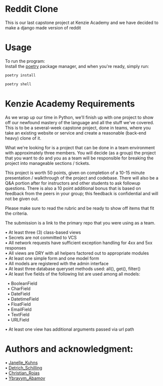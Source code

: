 # Reddit Clone
This is our last capstone project at Kenzie Academy and we have decided to make a django made version of reddit

# Usage
To run the program: <br/>
    Install the [poetry](https://python-poetry.org/docs/) package manager,
    and when you're ready, simply run:

```zsh
poetry install
```
```zsh
poetry shell
```

# Kenzie Academy Requirements
As we wrap up our time in Python, we'll finish up with one project to show off our newfound mastery of the language and all the stuff we've covered. This is to be a several-week capstone project, done in teams, where you take an existing website or service and create a reasonable (back-end heavy) clone of it.

What we're looking for is a project that can be done in a team environment with approximately three members. You will decide (as a group) the project that you want to do and you as a team will be responsible for breaking the project into manageable sections / tickets.

This project is worth 50 points, given on completion of a 10-15 minute presentation / walkthrough of the project and codebase. There will also be a Q&A portion after for instructors and other students to ask followup questions. There is also a 10 point additional bonus that is based on feedback from the peers in your group; this feedback is confidential and will not be given out.

Please make sure to read the rubric and be ready to show off items that fit the criteria.

The submission is a link to the primary repo that you were using as a team.

• At least three (3) class-based views <br/>
• Secrets are not committed to VCS <br/>
• All network requests have sufficient exception handling for 4xx and 5xx responses <br/>
• All views are DRY with all helpers factored out to appropriate modules <br/>
• At least one simple form and one model form <br/>
• All models are registered with the admin interface <br/>
• At least three database queryset methods used: all(), get(), filter() <br/>
• At least five fields of the following list are used among all models: <br/>
    <p>
&nbsp; • BooleanField <br/>
&nbsp; • CharField <br/>
&nbsp; • DateField <br/>
&nbsp; • DatetimeField <br/>
&nbsp; • FloatField <br/>
&nbsp; • EmailField <br/>
&nbsp; • TextField <br/>
&nbsp; • URLField
    </p>
• At least one view has additional arguments passed via url path

# Authors and acknowledgment:
• [Janelle_Kuhns](https://github.com/JanelleRK) <br/>
• [Detrich_Schilling](https://github.com/Detrich) <br/>
• [Christian_Rojas](https://github.com/cjrojas72) <br/>
• [Ybrayym_Abamov](https://github.com/Ybrayym-Abamov)